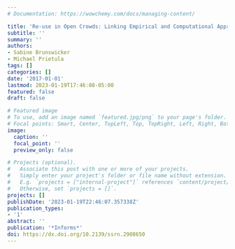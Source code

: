 ```yaml
---
# Documentation: https://wowchemy.com/docs/managing-content/

title: 'Re-use in Open Crowds: Linking Empirical and Computational Approaches'
subtitle: ''
summary: ''
authors:
- Sabine Brunswicker
- Michael Prietula
tags: []
categories: []
date: '2017-01-01'
lastmod: 2023-01-19T17:46:08-05:00
featured: false
draft: false

# Featured image
# To use, add an image named `featured.jpg/png` to your page's folder.
# Focal points: Smart, Center, TopLeft, Top, TopRight, Left, Right, BottomLeft, Bottom, BottomRight.
image:
  caption: ''
  focal_point: ''
  preview_only: false

# Projects (optional).
#   Associate this post with one or more of your projects.
#   Simply enter your project's folder or file name without extension.
#   E.g. `projects = ["internal-project"]` references `content/project/deep-learning/index.md`.
#   Otherwise, set `projects = []`.
projects: []
publishDate: '2023-01-19T22:46:07.357338Z'
publication_types:
- '1'
abstract: ''
publication: '*Informs*'
doi: https://dx.doi.org/10.2139/ssrn.2908650
---
```

